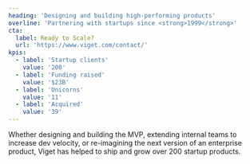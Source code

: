 ```yaml
---
heading: 'Designing and building high-performing products'
overline: 'Partnering with startups since <strong>1999</strong>'
cta:
  label: Ready to Scale?
  url: 'https://www.viget.com/contact/'
kpis:
  - label: 'Startup clients'
    value: '200'
  - label: 'Funding raised'
    value: '$23B'
  - label: 'Unicorns'
    value: '11'
  - label: 'Acquired'
    value: '39'
---
```


Whether designing and building the MVP, extending internal teams to increase dev velocity, or re-imagining the next version of an enterprise product, Viget has helped to ship and grow over 200 startup products.
